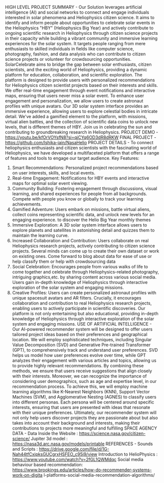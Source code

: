 HIGH LEVEL PROJECT SUMMARY -
Our Solution leverages artificial intelligence (AI) and social networks to connect and
engage individuals interested in solar phenomena and Heliophysics citizen science. It
aims to identify and inform people about opportunities to celebrate solar events in the
Heliophysics "HBY" (Heliophysics Big Year) and actively contribute to ongoing scientific
research in Heliophysics through citizen science projects in their capacity while building
a vibrant community and immersive learning experiences for the solar system. It targets
people ranging from mere enthusiasts to skilled individuals in fields like computer
science, photography, fashion, and data analysis who can contribute to citizen science
projects or volunteer for crowdsourcing opportunities. SolarCelebrate aims to bridge the
gap between solar enthusiasts, citizen scientists, and the exciting world of Heliophysics,
providing a dynamic platform for education, collaboration, and scientific exploration. The
platform is designed to provide users with personalized recommendations for
Heliophysics citizen scientist projects based on their interests and skills. We offer
real-time engagement through event notifications and interactive maps, ensuring that
users never miss a solar event. To enhance user engagement and personalization, we
allow users to create astronaut profiles with unique avatars. Our 3D solar system
interface provides an immersive experience, allowing users to explore celestial bodies
in intricate detail. We've added a gamified element to the platform, with missions, virtual
alien battles, and the collection of scientific data coins to unlock new levels, that is
different themes of HBY. Join us in celebrating the sun and contributing to
groundbreaking research in Heliophysics.
PROJECT DEMO -
https://youtu.be/kfOrVOYsfN8?si=qjCYq6OD3dR8dRKW
FINAL PROJECT -
https://github.com/Ishika-jain/NasaHelio
PROJECT DETAILS -
To connect heliophysics enthusiasts and citizen scientists with the fascinating world of
Heliophysics, we have developed a multifaceted platform that offers a range of features
and tools to engage our target audience.
Key Features:
1. Smart Recommendations: Personalized project recommendations based on user
interests, skills, and local events.
2. Real-time Engagement: Notifications for HBY events and interactive maps for
optimal solar event viewing.
3. Community Building: Fostering engagement through discussions, visual learning,
and shared experiences for people from all backgrounds. Compete with people you
know or globally to track your learning achievements.
4. Gamified Adventure: Users embark on missions, battle virtual aliens, collect coins
representing scientific data, and unlock new levels for an engaging experience. to
discover the Helio Big Year monthly themes
5. Immersive Exploration: A 3D solar system interface allows users to explore planets
and satellites in astonishing detail and quizzes them to maintain the learning curve.
6. Increased Collaboration and Contribution: Users collaborate on real Heliophysics
research projects, actively contributing to citizen science projects. Several minds can
come up to create their own dataset or work on existing ones. Come forward to blog
about data for ease of use or help classify them or help with crowdsourcing data
7. Social Celebration: Encourages people from various walks of life to come together
and celebrate through Heliophysics-related photography, intriguing graphics,etc. by
sharing content across various social media. Users gain in-depth knowledge of
Heliophysics through interactive exploration of the solar system and engaging missions.
8. Creative Profiles: Users can create personalized astronaut profiles with unique
spacesuit avatars and AR filters.
Crucially, it encourages collaboration and contribution to real Heliophysics research
projects, enabling users to actively participate in scientific discoveries. Our platform is
not only entertaining but also educational, providing in-depth knowledge of Heliophysics
through interactive exploration of the solar system and engaging missions.
USE OF ARTIFICIAL INTELLIGENCE -
Our AI-powered recommender system will be designed to offer users tailored project
ideas based on their preferences and geographical location. We will employ
sophisticated techniques, including Singular Value Decomposition (SVD) and
Generative Pre-trained Transformer (GPT), to comprehensively track and understand
user preferences. SVD helps us model how user preferences evolve over time, while
GPT analyzes their engagement with various articles and topics, allowing us to provide
highly relevant recommendations. By combining these methods, we ensure that users
receive suggestions that align closely with their interests. Moreover, we can recognize
the importance of considering user demographics, such as age and expertise level, in
our recommendation process. To achieve this, we will employ machine learning
algorithms like K-Nearest Neighbors (KNN), Support Vector Machines (SVM), and
Agglomerative Nesting (AGNES) to classify users into different personas. Each persona
will be centered around specific interests, ensuring that users are presented with ideas
that resonate with their unique preferences. Ultimately, our recommender system will
not only help users discover projects they are passionate about but also takes into
account their background and interests, making their contributions to projects more
meaningful and fulfilling
SPACE AGENCY DATA -
Data Inside the Website : https://science.nasa.gov/citizen-science/
Jupiter 3d model : https://nasa3d.arc.nasa.gov/models/printable
REFERENCES -
Sounds and Scripts :
https://drive.google.com/file/d/1G-Nah44tfCxipksGUCgrxHSFEO_c95j9/view
Introduction to HelioPhysics : https://www.youtube.com/watch?v=2fGL1QWMdqc
Social media behaviour based recommendation:
https://www.brookings.edu/articles/how-do-recommender-systems-work-on-digita
l-platforms-social-media-recommendation-algorithms/